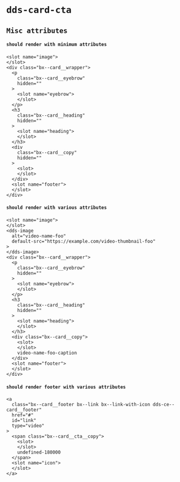 # `dds-card-cta`

## `Misc attributes`

####   `should render with minimum attributes`

```
<slot name="image">
</slot>
<div class="bx--card__wrapper">
  <p
    class="bx--card__eyebrow"
    hidden=""
  >
    <slot name="eyebrow">
    </slot>
  </p>
  <h3
    class="bx--card__heading"
    hidden=""
  >
    <slot name="heading">
    </slot>
  </h3>
  <div
    class="bx--card__copy"
    hidden=""
  >
    <slot>
    </slot>
  </div>
  <slot name="footer">
  </slot>
</div>

```

####   `should render with various attributes`

```
<slot name="image">
</slot>
<dds-image
  alt="video-name-foo"
  default-src="https://example.com/video-thumbnail-foo"
>
</dds-image>
<div class="bx--card__wrapper">
  <p
    class="bx--card__eyebrow"
    hidden=""
  >
    <slot name="eyebrow">
    </slot>
  </p>
  <h3
    class="bx--card__heading"
    hidden=""
  >
    <slot name="heading">
    </slot>
  </h3>
  <div class="bx--card__copy">
    <slot>
    </slot>
    video-name-foo-caption
  </div>
  <slot name="footer">
  </slot>
</div>

```

####   `should render footer with various attributes`

```
<a
  class="bx--card__footer bx--link bx--link-with-icon dds-ce--card__footer"
  href="#"
  id="link"
  type="video"
>
  <span class="bx--card__cta__copy">
    <slot>
    </slot>
    undefined-180000
  </span>
  <slot name="icon">
  </slot>
</a>

```

